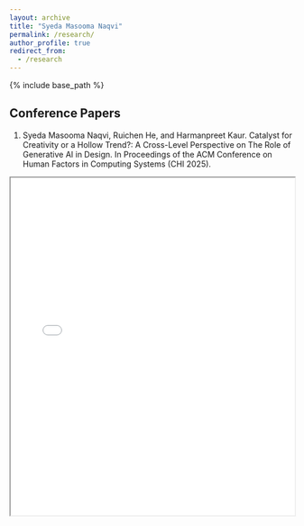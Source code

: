 ```yaml
---
layout: archive
title: "Syeda Masooma Naqvi"
permalink: /research/
author_profile: true
redirect_from:
  - /research
---
```


{% include base_path %}
## Conference Papers
1. Syeda Masooma Naqvi, Ruichen He, and Harmanpreet Kaur. Catalyst for Creativity or a Hollow Trend?: A Cross-Level Perspective on The Role of Generative AI in Design. In Proceedings of the ACM Conference on Human Factors in Computing Systems (CHI 2025).

<iframe src="/files/chi25-150.pdf" width="100%" height="600px"></iframe>